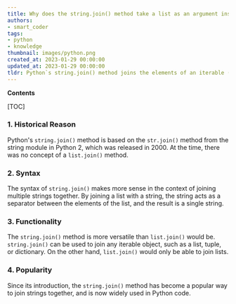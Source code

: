 ```yaml
---
title: Why does the string.join() method take a list as an argument instead of the list.join() method taking a string as an argument?
authors:
- smart_coder
tags:
- python
- knowledge
thumbnail: images/python.png
created_at: 2023-01-29 00:00:00
updated_at: 2023-01-29 00:00:00
tldr: Python`s string.join() method joins the elements of an iterable (such as a list) to a string, using the string as a separator, whereas list.join() does not exist.
---
```


**Contents**

[TOC]

### 1. Historical Reason

Python's `string.join()` method is based on the `str.join()` method from the string module in Python 2, which was released in 2000. At the time, there was no concept of a `list.join()` method.

### 2. Syntax

The syntax of `string.join()` makes more sense in the context of joining multiple strings together. By joining a list with a string, the string acts as a separator between the elements of the list, and the result is a single string.

### 3. Functionality

The `string.join()` method is more versatile than `list.join()` would be. `string.join()` can be used to join any iterable object, such as a list, tuple, or dictionary. On the other hand, `list.join()` would only be able to join lists.

### 4. Popularity

Since its introduction, the `string.join()` method has become a popular way to join strings together, and is now widely used in Python code.
